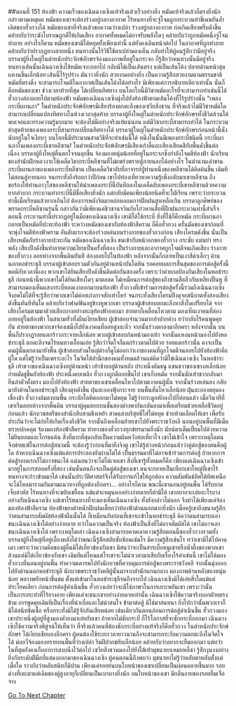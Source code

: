 ##ตอนที่ 151 ท้องฟ้า
ความเร็วของเฉินฉางเซิงแท้จริงแล้วเร็วอย่างยิ่ง หมัดแท้จริงแล้วก็ตรงยิ่งนัก
กล่าวตามเหตุผล หมัดของเขาจะต้องร่วงอยู่กลางอากาศ ไร้หนทางที่จะจู่โจมถูกกระบวนท่าขี่เมฆอันล้ำเลิศของฮั่วกวงได้
หมัดของเขาที่จริงแล้วชกความว่างเปล่า ร่วงอยู่กลางอากาศ ก่อเกิดเสียงพรึ่บดังขึ้น คล้ายกับว่าระฆังโบราณถูกตีให้เกิดเสียง
อากาศทั้งหมดไม่อาจรับพลังใดๆ คล้ายกับว่าถูกหมัดหนึ่งจู่โจมทำลาย
อย่างไรก็ตาม หมัดของเขามิได้หยุดยั้งเพียงเท่านี้ แต่ยังคงเดินหน้าต่อไป
ในอากาศที่ถูกทำลาย คล้ายกับว่าปรากฏทางสายหนึ่ง หนทางนั้นไร้วิธีใช้ตาเปล่ามองเห็น กลับทำให้ผู้คนรู้สึกว่ามีอยู่จริง
บรรดาผู้ยิ่งใหญ่ในตำหนักประจักษ์อักษรจ้องมองภาพที่อยู่ในกระจก ก็รู้สึกว่าหนทางนั้นมีอยู่จริง
หนทางเส้นนั้นเฉินฉางเซิงใช้หมัดเจาะออกไป กลับมิได้เป็นเส้นตรง แต่เป็นเส้นโค้ง ปลายด้านหน้าสุดแหงนขึ้นเล็กน้อย
เส้นนี้ไร้รูปร่าง มันวาวยิ่งนัก สวยงามอย่างยิ่ง เป็นความรู้สึกสวยงามตามธรรมชาติ
หมัดที่ตรงดิ่ง จะสามารถโจมตีในอากาศเป็นเส้นโค้งได้อย่างไร
มีเพียงแค่การอธิบายเดียวเท่านั้น นั่นก็คือหมัดของเขา ช่วงเวลาท้ายที่สุด ได้เปลี่ยนทิศทาง
บนโลกใบนี้มีวิชาหมัดอะไรที่จะสามารถทำเช่นนี้ได้
ฮั่วกวงล่องลอยไปตามท้องฟ้า
หมัดของเฉินฉางเซิงมุ่งไปยังท้องฟ้าตามเส้นโค้งที่ไร้รูปร่างนั้น
“เพลงกระบี่เผานภา”
ในตำหนักประจักษ์อักษรมีเสียงร้องตกตะลึงของเซวียสิ่งชวน
ที่จริงแล้วไม่มีวิชาหมัดใดสามารถเปลี่ยนแปลงทิศทางในห้วงเวลาสุดท้าย
บรรดาผู้ยิ่งใหญ่ในตำหนักประจักษ์อักษรทั้งชีวิตล้วนได้พบเจอและทรงความรู้มากมาย จะต้องไม่มีอย่างจริงแท้แน่นอน
แต่มีวิชากระบี่สามารถทำได้ ในกระบวนท่าสุดท้ายของเพลงกระบี่สามารถเปลี่ยนทิศทางได้
บรรดาผู้ใหญ่ในตำหนักประจักษ์อักษรก่อนหน้านี้นั่งนับอยู่ในใจเงียบๆ บนโลกนี้มีประมาณสามวิธีที่จะทำเช่นนี้ได้ หนึ่งในนั้นมีเพลงกระบี่ชนิดนี้
กระบี่เผานภาในเพลงกระบี่เขาหลีซาน!
ในตำหนักประจักษ์อักษรมีเสียงเก้าอี้และเสียงเสียดสีกับพื้นดังขึ้นต่อเนื่อง
บรรดาผู้ยิ่งใหญ่ตื่นตกใจจนลุกขึ้น จ้องมองหนุ่มน้อยที่อยู่ในกระจกซึ่งกำลังโจมตีท้องฟ้า
นักเรียนของสำนักฝึกหลวงจะใช้เคล็ดวิชากระบี่หลีซานที่ไม่แพร่งพรายสู้ภายนอกได้อย่างไร
ในตำนานเล่าขาน กระบี่เผานภาของเพลงกระบี่หลีซาน เป็นเคล็ดวิชาลับที่อาจารย์ปู่ท่านหนึ่งของหลีซานได้คิดค้นขึ้น เดิมทีไม่สอนสู่ภายนอก จนกระทั่งถึงร้อยกว่าปีก่อน เขาไปท่องเที่ยวหาความรู้เพิ่งกลับมาเขาหลีซาน ถึงขอร้องให้ท่านอาวุโสของหลีซานให้นำเพลงกระบี่นี้บันทึกลงในเคล็ดลับเพลงกระบี่เขาหลีซานด้วยความยากลำบาก
กระบวนท่ากระบี่นี้มีชื่อเสียงยิ่งนัก แต่กลับมีคนเพียงน้อยนิดที่จะใฝ่เรียน เพราะว่ากระบวนท่านี้เมื่อเรียนแล้วยากเกินไป ต้องการพลังจิตมาหล่อหลอมการฝึกฝนสูงเหลือเกิน
บรรดาลูกศิษย์ของพรรคกระบี่หลีซานรุ่นนี้ กล่าวกันว่ามีเพียงแค่ชิวซานจวินกับโก่วหานสือที่ฝึกฝนกระบวนท่านี้สำเร็จ
ตอนนี้ กระบวนท่านี้ปรากฏอยู่ในมือของเฉินฉางเซิง
เขามิได้ใช้กระบี่ สิ่งที่ใช้ก็คือหมัด
กระบี่เผานภา กลายเป็นหมัดที่ปะทะท้องฟ้า
ระหว่างหมัดของเขากับท้องฟ้าสีคราม ก็คือฮั่วกวง
ครั้นมัดของเขาก่อนที่จะพุ่งโจมตีท้องฟ้าคราม อันดับแรกจะต้องร่วงหล่นบนร่างกายของฮั่วกวงก่อน
เสียงโครมดังขึ้น
นั่นเป็นเสียงหมัดกับร่างกายปะทะกัน
หมัดของเฉินฉางเซิง ชนเข้ากับหน้าอกของฮั่วกวง
กระชับ แม่นยำ ทรงพลัง
เสียงปึงดังขึ้นทำลายความเงียบเป็นครั้งที่สอง
เป็นร่างกายและอากาศถูกโจมตีจนเกิดเสียง
ร่างกายของฮั่วกวง ลอยห่างจากพื้นดินทันที ล่องลอยไปในท้องฟ้า หลังจากนั้นก็กลายเป็นเงาสีดำเล็กๆ
ด้านนอกหอชำระธุลี บรรดาผู้เข้าสอบรวมตัวกันอยู่ด้านหน้าบันไดหิน รอคอยผลการสิ้นสุดของการต่อสู้ครั้งนี้
พอดีกับเวลานี้เอง พวกเขาได้ยินเสียงปึงดังขึ้นติดต่อกันสองครั้ง
เพราะว่าค่ายกลป้องกันเสียงในหอชำระธุลี ก่อนหน้านี้พวกเขาไม่ได้ยินเสียงใดๆ มาตลอด ไม่เหมือนการต่อสู้ของถังซานสือลิ่วกับเหลียงปั้นหู ที่สามารถมองเห็นแสงกระบี่ทอดเงาออกมาบนท้องฟ้า ฮั่วกวงที่เข้าร่วมการต่อสู้ครั้งนี้รวมถึงเฉินฉางเซิง จึงอดไม่ได้ที่จะรู้สึกว่าพวกเขาไม่ค่อยเก่งกาจสักเท่าไหร่
จนกระทั่งเสียงโครมปึงดุจอสนีบาตทั้งสองเสียงดังขึ้นทันทีทันใด คล้ายกับว่าฟาดฟันอยู่ข้างหูพวกเขา
บรรดาผู้เข้าสอบตกตะลึงหาสิ่งใดเปรียบได้ จากเสียงโครมตามมาด้วยเสียงบางอย่างทะลุท้องฟ้าออกมา สายตาก็เคลื่อนไหวตาม มองเห็นเงาคนที่ล่องลอยอยู่ในท้องฟ้า
ในสนามทั่วทั้งผืนเงียบเชียบ ผู้เข้าสอบจำนวนมากอ้าปากค้าง ทว่ากลับไร้คนพูดคุยกัน
สายตาของพวกเขาจ้องเขม็งไปยังเงาคนที่ลอยสูงละลิ่ว จากนั้นร่วงตกลงมาอีกครา
หลังจากนั้น บนพื้นก็ปรากฏรอยแตกร้าวกระจายเล็กน้อย
พวกผู้เข้าสอบก้มหน้ามองเท้า จากนั้นแหงนหน้ามองไปยังหอชำระธุลี ตกตะลึงจนไร้หนทางเอื้อนเอ่ย รู้สึกว่าจิตใจก็แตกร้าวตามไปด้วย
รอยแตกร้าวนั้น คงจะเป็นคนผู้นั้นตกลงมายังพื้น
ผู้เข้าสอบส่วนใหญ่ต่างก็ดูไม่ออกว่าเงาของคนที่ถูกโจมตีจนลอยไปยังท้องฟ้าคือผู้ใด แต่ไม่รู้ว่าเป็นเพราะอะไร ในจิตใต้สำนึกของคนทั้งหมดล้วนแต่คิดว่ามิใช่เฉินฉางเซิง
ในหอชำระธุลี
เท้าขวาของเฉินฉางเซิงอยู่ด้านหน้า เท้าซ้ายอยู่ด้านหลัง ประหนึ่งคันธนู
แขนขวาของเขางอเล็กน้อย กำหมัดชูขึ้นยังท้องฟ้า ประหนึ่งคบเพลิง
ฮั่วกวงถูกตีลอยขึ้นไป
เขาเก็บหมัด จากนั้นชักเท้าขวากลับมา ยืนลำตัวตั้งตรง มองไปยังท้องฟ้า
สายตาของเขาเคลื่อนไหวไปตามเงาคนผู้นั้น จากนั้นร่วงหล่นลง กลับมายังด้านในหอชำระธุลี
เสียงตุบดังขึ้น ฝุ่นละอองฟุ้งกระจาย บนพื้นสั่นไหวเล็กน้อย
ฝุ่นละอองหยุดลงเชื่องช้า ฮั่วกวงล้มลงบนพื้น กระอักโลหิตออกมาไม่หยุด ไม่รู้ว่ากระดูกหักลงไปกี่ท่อนแล้ว
เมื่อวินาทีที่เขาเริ่มลอยห่างจากพื้นดิน บรรดาผู้คุมสอบบนชั้นสองต่างพากันถลันลงมาเพื่อเตรียมช่วยเหลือชีวิตอยู่ก่อนแล้ว
นักบวชสตรีของสำนักสิบสามชิงเหย้า สาดแสงบริสุทธิ์ใส่ไม่หยุด ช่วยห้ามเลือดให้เขา เพื่อรับประกันว่าจะไม่ก่อให้เกิดเรื่องถึงชีวิต จากนั้นถึงเคลื่อนย้ายเขาไปยังพระราชวังหลี
นอนอยู่บนพื้นที่มีเม็ดทรายปกคลุม จ้องมองท้องฟ้าสีคราม ท่าทางของฮั่วกวงทุกข์ทรมานยิ่งนัก นัยน์ตาเต็มเปี่ยมไปด้วยความไม่ยินยอมและโกรธแค้น สิ่งที่มากที่สุดกลับเป็นความผิดหวังห่อเหี่ยวใจ
เขาไม่เข้าใจ เพราะเหตุใดตนจึงพ่ายแพ้ในการต่อสู้สนามนี้
จะต้องรู้ว่าก่อนที่มาถึงจิงตู เขาได้รู้ล่วงหน้าก่อนแล้วว่าคู่ต่อสู้ของตนคือผู้ใด
ถ้าหากเฉินฉางเซิงแม้แต่การประลองยังผ่านไม่ได้ เป็นธรรมดาที่ไม่อาจเข้าร่วมการต่อสู้ ถ้าหากการต่อสู้รอบแรกก็ไม่อาจชนะได้ แน่นอนว่าจะไม่ได้เจอเขา สิ่งที่เขารู้ทั้งหมดก็คือ เพียงแค่เฉินฉางเซิงเข้ามาอยู่ในการสอบครั้งที่สอง เช่นนั้นตนถึงจะเป็นคู่ต่อสู้ของเขา ตนจะกลายเป็นเทือกเขาใหญ่ที่เขาไร้หนทางจะก้าวข้ามมาได้ เช่นนั้นประวัติศาสตร์จึงได้รับการแก้ไขให้ถูกต้อง ความสัมพันธ์ทิศใต้ทิศเหนือจะได้ไหลมารวมกันตามแนวทางที่ถูกต้องอีกครา...
อย่างไรก็ตาม ขณะนี้เขานอนอยู่บนพื้น ได้รับบาดเจ็บสาหัส ไร้หนทางที่จะขยับเขยื้อน แม้แต่จะหมุนคออย่างง่ายดายก็ทำมิได้
เขาอยากจะเอ่ยอะไรบางอย่างกับเฉินฉางเซิง แต่เขาไร้หนทางที่จะมองเห็นเฉินฉางเซิง ทั้งยังกล่าวไม่ออก จึงทำได้เพียงแค่จ้องมองท้องฟ้าสีคราม
ท้องฟ้าของตำหนักฝึกฝนเตี้ยกว่าท้องฟ้าด้านนอกมากยิ่งนัก เมื่อครู่เขาถึงขนาดรู้สึกว่าตนสามารถสัมผัสท้องฟ้าผืนนั้นได้
ก็เหมือนกับก่อนที่เขาจะเข้าในหอชำระธุลี คิดว่าตนสามารถเอาชนะเฉินฉางเซิงได้อย่างง่ายดาย
ทว่าในความเป็นจริง ท้องฟ้าเป็นสิ่งที่ไม่อาจสัมผัสได้
เขาไม่อาจเอาชนะเฉินฉางเซิงได้
เพราะเหตุใดเล่า
เฉินฉางเซิงสามารถคาดเดาความรู้สึกตอนนี้ของฮั่วกวงรวมทั้งบรรดาผู้ยิ่งใหญ่ที่อยู่เบื้องหลังได้ว่าขณะนี้รู้สึกสลับซับซ้อนเช่นไร มีความรู้สึกเช่นไร ทว่าเขามิได้ไปคาดเดา เพราะว่าความคิดของผู้อื่นมิได้เกี่ยวข้องกับเขา มิสนว่าจะเป็นสารเบื่อหนูเขาหรือน้ำผึ้งของพวกเขา ล้วนแต่มิได้เกี่ยวข้องกับเขา เดิมทีแต่ไหนแต่ไรเขาจะไม่นำเวลามาเสียกับเรื่องไร้ค่าเช่นนี้
เขาไม่ได้มองฮั่วกวงที่นอนอยู่บนพื้น ทำความเคารพไปยังนักบวชที่ควบคุมการต่อสู้ของพระราชวังหลี จากนั้นมุ่งออกไปยังด้านนอกหอชำระธุลี
นักบวชพระราชวังหลีผู้นั้นมาจากสำนักแกนกลาง มองภาพด้านหลังของหนุ่มน้อย พลางพยักหน้าชื่นชม
ตั้งแต่เข้ามาในหอชำระธุลีจนถึงจากไป เฉินฉางเซิงมิได้เอ่ยสิ่งใดแม้แต่ประโยคเดียว
ก่อนการต่อสู้ดำเนินขึ้น ฮั่วกวงเอ่ยว่าจะมิใช่ภาษาในการเยาะหยันเขา เพราะว่านั่นเป็นการกระทำที่ไร้ยางอาย เพียงแค่จะชนะเขาอย่างง่ายดายเท่านั้น
เฉินฉางเซิงใช้ความจริงบอกฝ่ายตรงข้าม การพูดคุยเดิมทีเป็นเรื่องที่น่าเบื่อและไม่น่าสนใจ ข้ามาต่อสู้ มิใช่มาสนทนา ยิ่งไปกว่านั้นพวกเราก็มิได้สนิทชิดเชื้อ หรือกระทั่งมิได้รู้จักกันเสียหน่อย
เช่นเดียวกันตอนก่อนการต่อสู้ดำเนินขึ้น ฮั่วกวงมองเขาประหนึ่งผู้อยู่ที่สูงมองต่ำลงมาเอ่ยกับเขา ถ้าหากไม่ชักกระบี่ ก็ไร้โอกาสที่จะชักกระบี่ออกมา
เฉินฉางเซิงใช้ความจริงพิสูจน์ให้เห็นว่า ที่จริงแล้วคนที่ต้องชักกระบี่อย่างแท้จริงก็คือฮั่วกวง
ในตำหนักประจักษ์อักษร ได้เงียบเชียบลงอีกครา
ผู้คนต้องใช้ระยะเวลายาวนานถึงจะสามารถระงับความตกตะลึงในจิตใจได้
ม่ออวี่จ้องมองทรายบนพื้นที่ว่างเปล่า ริมฝีปากขยับเล็กน้อย คล้ายกับว่าอยากจะยิ้มออกมา แต่ทว่าในที่สุดยังคงเก็บอาการสงบนิ่งไว้ต่อไป
เซวียสิ่งชวนมองไปยังใต้เท้ามุขนายกเหมยหลี่ซา รู้สึกงุนงงอย่างยิ่งกับระดับฝีมือที่แสดงออกมาของเฉินฉางเซิง
ผู้คนตอนนี้ถึงพบว่า มุขนายกไม่รู้ว่าหลับตาหลับตั้งแต่เมื่อใด ราวกับว่าหลับสนิทก็มิปาน
เพียงแค่รอยย่นบนใบหน้าของเขาเปลี่ยนเป็นผ่อนคลายขึ้นมาก
รอยด่างที่เตะตาแต่เดิมของผู้สูงอายุก็เปลี่ยนเป็นเบาบางยิ่งนัก
บนใบหน้าของเขา มีกลิ่นอายของรอยยิ้มเจือจาง




[Go To Next Chapter]( ./153.md)